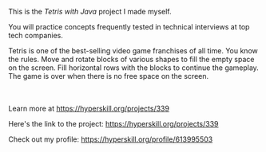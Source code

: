This is the *Tetris with Java* project I made myself.


<div><div class="alert alert-primary">You will practice concepts frequently tested in technical interviews at top tech companies.</div>
<p>Tetris is one of the best-selling video game franchises of all time. You know the rules. Move and rotate blocks of various shapes to fill the empty space on the screen. Fill horizontal rows with the blocks to continue the gameplay. The game is over when there is no free space on the screen.</p></div><br/><br/>Learn more at <a href="https://hyperskill.org/projects/339?utm_source=ide&utm_medium=ide&utm_campaign=ide&utm_content=project-card">https://hyperskill.org/projects/339</a>

Here's the link to the project: https://hyperskill.org/projects/339

Check out my profile: https://hyperskill.org/profile/613995503